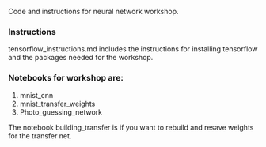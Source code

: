 Code and instructions for neural network workshop.

### Instructions
tensorflow_instructions.md includes the instructions for installing tensorflow and the packages needed for the workshop.

### Notebooks for workshop are:
1. mnist_cnn
2. mnist_transfer_weights
3. Photo_guessing_network

The notebook building_transfer is if you want to rebuild and resave weights for the transfer net.
